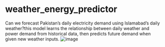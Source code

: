 # weather_energy_predictor
Can we forecast Pakistan’s daily electricity demand using Islamabad’s daily weather?this model learns the relationship between daily weather and power demand from historical data, then predicts future demand when given new weather inputs.
![image](https://github.com/user-attachments/assets/da7f7bd5-d78b-44fd-b348-f4834dd55262)
